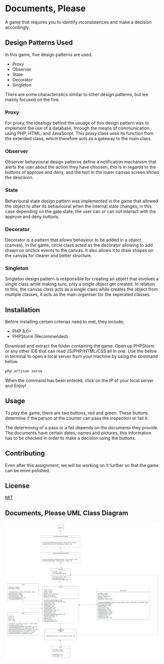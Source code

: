 # Documents, Please

A game that requires you to identify inconsistences and make a decision accordingly.

## Design Patterns Used

In this game, five design patterns are used. 

- Proxy
- Observer
- State
- Decorator
- Singleton

There are some characteristics similar to other design patterns, but we mainly focused on the five.

### Proxy

For proxy, the idealogy behind the usuage of this design pattern was to implement the use of a database, through the means of communication using PHP, HTML, and JavaScript. This proxy class uses its function from the extended class, which therefore acts as a gateway to the main class.

### Observer

Observer behavioural design patterns define a notification mechanism that alerts the user about the action they have choosen, this is in regards to the buttons of approve and deny, and the text in the lower canvas screen shows the descision.

### State

Behavioural state design pattern was implemented in the game that allowed the object to alter its behavioural when the internal state changes, in this case depending on the gate state, the user can or can not interact with the approve and deny buttons.

### Decorator

Decorator is a pattern that allows behaviour to be added in a object (canvas). In the game, circle class acted as the decorator allowing to add drawn on onclick events to the canvas. It also allows it to draw shapes on the canvas for clearer and better structure.

### Singleton

Singleton design pattern is responsible for creating an object that involves a single class while making sure, only a single object get created. In relation to this, the canvas class acts as a single class while creates the object from multiple classes, it acts as the main organiser for the seperated classes.


## Installation

Before installing certain criterias need to met, they include;
- PHP 8.0+
- PHPStorm (Recommended)

Download and extract the folder containing the game.
Open up PHPStorm or any other IDE that can read JS/PHP/HTML/CSS all in one.
Use the below in terminal to open a local server from your machine by using the command below.

```bash
php artisan serve
```

When the command has been entered, click on the IP of your local server and Enjoy!

## Usage

To play the game, there are two buttons, red and green. These buttons determine if the person at the counter can pass the inspection or fail it.

The determining of a pass or a fail depends on the documents they provide. The documents have certain dates, names and pictures, this information has to be checked in order to make a decision using the buttons.

## Contributing

Even after this assignment, we will be working on it further so that the game can be more polished.

## License
[MIT](https://choosealicense.com/licenses/mit/)

## Documents, Please UML Class Diagram

![alt text](https://github.com/skitzke/DocumentsPlease/blob/main/UML%20Class%20Diagram/Design%20Patterns%20UML%20.jpeg?raw=true)
